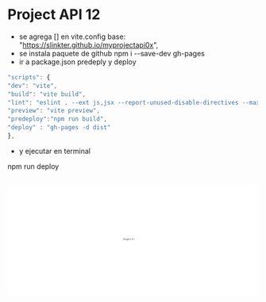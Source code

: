# Project API 12

-   se agrega [] en vite.config
    base: "https://slinkter.github.io/myprojectapi0x",
-   se instala paquete de github
    npm i --save-dev gh-pages
-   ir a package.json predeply y deploy

```javascript
"scripts": {
"dev": "vite",
"build": "vite build",
"lint": "eslint . --ext js,jsx --report-unused-disable-directives --max-warnings 0",
"preview": "vite preview",
"predeploy":"npm run build",
"deploy" : "gh-pages -d dist"
},

```

-   y ejecutar en terminal

npm run deploy

##

![alt text](./api12.png)
